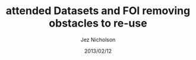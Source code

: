 ---
title: attended Datasets and FOI removing obstacles to re-use
date: 2013/02/12
tags: [events, odi-fridays]
author: Jez Nicholson
---